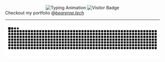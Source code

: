 <div align="center">
  <img width="600" src="https://readme-typing-svg.herokuapp.com?font=JetBrains+Mono&weight=600&size=30&duration=3000&color=2AF7B4&width=535&lines=Hi%2C+I'm+Ankit+Yadav++%F0%9F%91%8B;Let's+Connect!" alt="Typing Animation" />
  <img align='top' src="https://visitor-badge.laobi.icu/badge?page_id=BearerOP.BearerOP&" alt="Visitor Badge" />
</div>
<div align='left'>
Checkout my portfolio @<a href='https://bearerop.tech' target='_blank' ><i>bearerop.tech</i>
  </a>
</div>
<hr/>
<p align="center">
  <img src="https://raw.githubusercontent.com/BearerOP/BearerOP/output/snake.svg" alt="Snake animation" />
</p>

